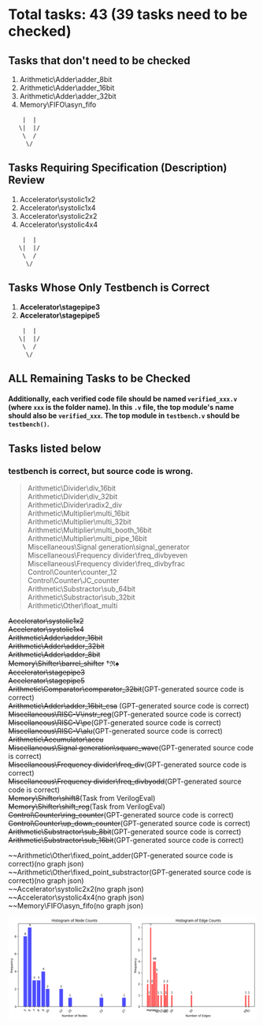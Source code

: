 # Total tasks: 43 (39 tasks need to be checked)

## Tasks that don't need to be checked
1. Arithmetic\Adder\adder_8bit
2. Arithmetic\Adder\adder_16bit
3. Arithmetic\Adder\adder_32bit
4. Memory\FIFO\asyn_fifo

```
    |  |
   \|  |/
    \  /
     \/
```

## Tasks Requiring Specification (Description) Review
1. Accelerator\systolic1x2
7. Accelerator\systolic1x4
8. Accelerator\systolic2x2
9. Accelerator\systolic4x4

```
    |  |
   \|  |/
    \  /
     \/
```

## Tasks Whose Only Testbench is Correct
1. **Accelerator\stagepipe3**
11. **Accelerator\stagepipe5**

```
    |  |
   \|  |/
    \  /
     \/
```

## ALL Remaining Tasks to be Checked

#### Additionally, each verified code file should be named `verified_xxx.v` (where `xxx` is the folder name). In this `.v` file, the top module's name should also be `verified_xxx`. The top module in `testbench.v` should be `testbench()`.

## Tasks listed below
### testbench is correct, but source code is wrong.
> Arithmetic\Divider\div_16bit  
> Arithmetic\Divider\div_32bit  
> Arithmetic\Divider\radix2_div  
>Arithmetic\Multiplier\multi_16bit  
>Arithmetic\Multiplier\multi_32bit  
>Arithmetic\Multiplier\multi_booth_16bit  
>Arithmetic\Multiplier\multi_pipe_16bit  
>Miscellaneous\Signal generation\signal_generator  
>Miscellaneous\Frequency divider\freq_divbyeven  
>Miscellaneous\Frequency divider\freq_divbyfrac  
>Control\Counter\counter_12  
>Control\Counter\JC_counter  
>Arithmetic\Substractor\sub_64bit  
>Arithmetic\Substractor\sub_32bit  
>Arithmetic\Other\float_multi  
> 




~~Accelerator\systolic1x2~~  
~~Accelerator\systolic1x4~~  
~~Arithmetic\Adder\adder_16bit~~  
~~Arithmetic\Adder\adder_32bit~~  
~~Arithmetic\Adder\adder_8bit~~  
~~Memory\Shifter\barrel_shifter~~ $\dagger$$\Re$$\spadesuit$  
~~Accelerator\stagepipe3~~  
~~Accelerator\stagepipe5~~   
~~Arithmetic\Comparator\comparator_32bit~~(GPT-generated source code is correct)  
~~Arithmetic\Adder\adder_16bit_csa~~ (GPT-generated source code is correct)   
~~Miscellaneous\RISC-V\instr_reg~~(GPT-generated source code is correct)  
~~Miscellaneous\RISC-V\pe~~(GPT-generated source code is correct)   
~~Miscellaneous\RISC-V\alu~~(GPT-generated source code is correct)  
~~Arithmetic\Accumulator\accu~~   
~~Miscellaneous\Signal generation\square_wave~~(GPT-generated source code is correct)  
~~Miscellaneous\Frequency divider\freq_div~~(GPT-generated source code is correct)  
~~Miscellaneous\Frequency divider\freq_divbyodd~~(GPT-generated source code is correct)    
~~Memory\Shifter\shift8~~(Task from VerilogEval)  
~~Memory\Shifter\shift_reg~~(Task from VerilogEval)  
~~Control\Counter\ring_counter~~(GPT-generated source code is correct)  
~~Control\Counter\up_down_counter~~(GPT-generated source code is correct)  
~~Arithmetic\Substractor\sub_8bit~~(GPT-generated source code is correct)  
~~Arithmetic\Substractor\sub_16bit~~(GPT-generated source code is correct)  


~~Arithmetic\Other\fixed_point_adder(GPT-generated source code is correct)(no graph json)  
~~Arithmetic\Other\fixed_point_substractor(GPT-generated source code is correct)(no graph json)  
~~Accelerator\systolic2x2(no graph json)  
~~Accelerator\systolic4x4(no graph json)  
~~Memory\FIFO\asyn_fifo(no graph json)  

![alt text](image.png)
